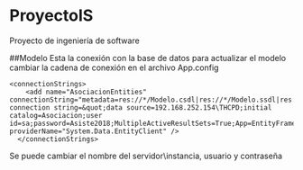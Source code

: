 # ProyectoIS
Proyecto de ingeniería de software

##Modelo
Esta la conexión con la base de datos
para actualizar el modelo cambiar la cadena de conexión en el archivo App.config

```
<connectionStrings>
    <add name="AsociacionEntities" connectionString="metadata=res://*/Modelo.csdl|res://*/Modelo.ssdl|res://*/Modelo.msl;provider=System.Data.SqlClient;provider connection string=&quot;data source=192.168.252.154\THCPD;initial catalog=Asociacion;user id=sa;password=Asiste2018;MultipleActiveResultSets=True;App=EntityFramework&quot;" providerName="System.Data.EntityClient" />
  </connectionStrings>
```
Se puede cambiar el nombre del servidor\instancia, usuario y contraseña



